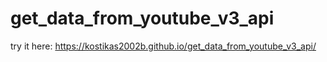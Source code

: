 # get_data_from_youtube_v3_api

try it here:
https://kostikas2002b.github.io/get_data_from_youtube_v3_api/

